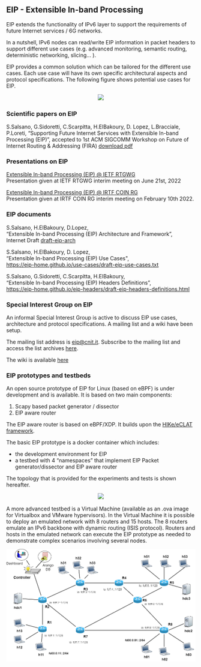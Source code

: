 ## EIP - Extensible In-band Processing

EIP extends the functionality of IPv6 layer to support the requirements of future Internet services / 6G networks.

In a nutshell, IPv6 nodes can read/write EIP information in packet headers to support different use cases (e.g. advanced monitoring, semantic routing, deterministic networking, slicing... ).

EIP provides a common solution which can be tailored for the different use cases. Each use case will have its own specific architectural aspects and protocol specifications. The following figure shows potential use cases for EIP.

<!---
![EIP use cases](<https://docs.google.com/drawings/d/e/2PACX-1vSltSccUQoU0ttVh_yf-werFMzx65vlne-uAJlZpjDent1-g9Yr9qoOCYB0EkhzJ3ZFi2ANvw6_m7P4/pub?w=642
&h=447>)
![EIP use cases](<https://docs.google.com/drawings/d/e/2PACX-1vSltSccUQoU0ttVh_yf-werFMzx65vlne-uAJlZpjDent1-g9Yr9qoOCYB0EkhzJ3ZFi2ANvw6_m7P4/pub?w=449&h=313>)

<center><img src="https://docs.google.com/drawings/d/e/2PACX-1vSltSccUQoU0ttVh_yf-werFMzx65vlne-uAJlZpjDent1-g9Yr9qoOCYB0EkhzJ3ZFi2ANvw6_m7P4/pub?w=395&amp;h=262"></center>

https://docs.google.com/drawings/d/1ctZaFKg3NlQ3J1ux1yz0nQMAYlKPj_ZzqL-1X3w97SA/edit

REVISED VERSION:
https://docs.google.com/drawings/d/1eJshyo31ii9Qk8Ic8NMQ1ZlNrErw3Y3Z_7Dc4dRsb98/edit

--->

<center><img src="https://docs.google.com/drawings/d/e/2PACX-1vRzyk0pEHVKmhhyfn6C396nUHrKkmnv4ZFWBaRq2QLJWpyiZ4p-GTBmn76rKHIxlC0nrUiiXDeYaiLn/pub?w=395&amp;h=262"></center>

### Scientific papers on EIP

S.Salsano, G.Sidoretti, C.Scarpitta, H.ElBakoury, D. Lopez, L.Bracciale, P.Loreti,
“Supporting Future Internet Services with Extensible In-band Processing (EIP)”,
accepted to 1st ACM SIGCOMM Workshop on Future of Internet Routing & Addressing (FIRA) [download pdf](https://tinyurl.com/eip-paper )

### Presentations on EIP

[Extensible In-band Processing (EIP) @ IETF RTGWG](https://tinyurl.com/eip-interim-rtgwg-2022-06)\
Presentation given at IETF RTGWG interim meeting on June 21st, 2022

[Extensible In-band Processing (EIP) @ IRTF COIN RG](https://tinyurl.com/eip4coinrg)\
Presentation given at IRTF COIN RG interim meeting on February 10th 2022.

### EIP documents 

S.Salsano, H.ElBakoury, D.Lopez,\
“Extensible In-band Processing (EIP) Architecture and Framework”,\
Internet Draft [draft-eip-arch](https://datatracker.ietf.org/doc/draft-eip-arch/)

S.Salsano, H.ElBakoury, D. Lopez,\
“Extensible In-band Processing (EIP) Use Cases",\
https://eip-home.github.io/use-cases/draft-eip-use-cases.txt

S.Salsano, G.Sidoretti, C.Scarpitta, H.ElBakoury,\
“Extensible In-band Processing (EIP) Headers Definitions”,\
https://eip-home.github.io/eip-headers/draft-eip-headers-definitions.html 


### Special Interest Group on EIP

An informal Special Interest Group is active to discuss EIP use cases, architecture and protocol specifications. A mailing list and a wiki have been setup.

The mailing list address is [eip@cnit.it](mailto:eip@cnit.it). Subscribe to the mailing list and access the list archives [here](http://postino.cnit.it/cgi-bin/mailman/listinfo/eip).

The wiki is available [here](https://github.com/eip-home/eip/wiki)


### EIP prototypes and testbeds

An open source prototype of EIP for Linux (based on eBPF) is under development and is available.
It is based on two main components:

1. Scapy based packet generator / dissector
1. EIP aware router

The EIP aware router is based on eBPF/XDP. It builds upon the [HIKe/eCLAT framework](https://hike-eclat.readthedocs.io/).

The basic EIP prototype is a docker container which includes:
- the development environment for EIP 
- a testbed with 4 “namespaces” that implement EIP Packet generator/dissector and EIP aware router

The topology that is provided for the experiments and tests is shown hereafter.

<!--- img source :
      https://docs.google.com/drawings/d/10RUFpz28TDxJ-PgvMalNpm3tdtjR0NooK93X4GYNeI8 
      export the slide as .png, and upload in docs/images with the same name --->
<!---
![basic-EIP-testbed.png](<./images/basic-EIP-testbed.png>)

<center><img src="https://docs.google.com/drawings/d/e/2PACX-1vRfqnSlb0n8yimc4XHUEBHkQoZykFunajJeiAZoSuArt0wDYQUeA6HelRWCCsDA9fgU-fXmJouu7kr6/pub?w=776&h=330" width="610"></center> 

---> 

<center><img src="https://docs.google.com/drawings/d/e/2PACX-1vSRh_kXeinLz-iBbCwUXJ6_B3vTdywlMUmLE6fdv3mgmY4lfZG5ImUclpR6fHVyTeWk6RrNqyWiZUPZ/pub?w=862&h=167" width="610"></center> 




A more advanced testbed is a Virtual Machine (available as an .ova image for Virtualbox and VMware hypervisors). In the Virtual Machine it is possible to deploy an emulated network with 8 routers and 15 hosts. The 8 routers emulate an IPv6 backbone with dynamic routing (ISIS protocol). Routers and hosts in the emulated network can execute the EIP prototype as needed to demonstrate complex scenarios involving several nodes.

<!--- img source :
      https://www.draw.io/?page-id=J9w6RV8opG_2WJOp4QM1&scale=auto#G1BnzbsuEpvA3uBNfi-l9xWqG1N0aWO_Nh
      export the slide as .png, and upload in docs/images with the same name --->
<center><img src="./images/hpsr2020-tutorial-with-control-plane.png" width="610"></center>



